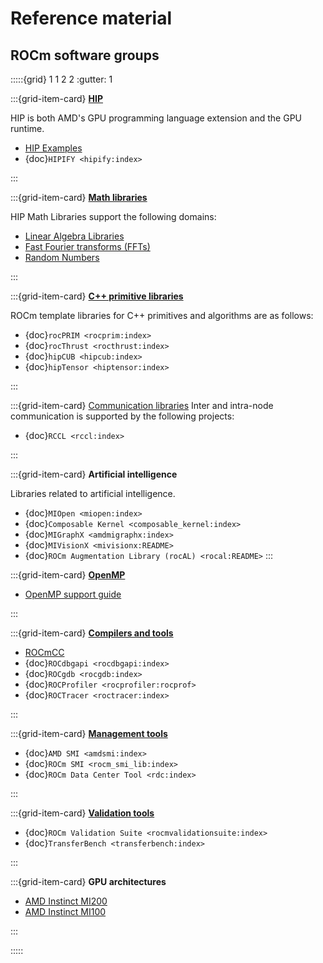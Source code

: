 # Reference material

## ROCm software groups

:::::{grid} 1 1 2 2
:gutter: 1

:::{grid-item-card}
**[HIP](./hip.md)**

HIP is both AMD's GPU programming language extension and the GPU runtime.

* [HIP Examples](https://github.com/amd/rocm-examples/tree/develop/HIP-Basic)
* {doc}`HIPIFY <hipify:index>`

:::

:::{grid-item-card}
**[Math libraries](./libraries/gpu-libraries/math.md)**

HIP Math Libraries support the following domains:

* [Linear Algebra Libraries](./libraries/gpu-libraries/math-linear-algebra.md)
* [Fast Fourier transforms (FFTs)](./libraries/gpu-libraries/math-fft.md)
* [Random Numbers](./libraries/gpu-libraries/rand.md)

:::

:::{grid-item-card}
**[C++ primitive libraries](./libraries/gpu-libraries/c++primitives.md)**

ROCm template libraries for C++ primitives and algorithms are as follows:

* {doc}`rocPRIM <rocprim:index>`
* {doc}`rocThrust <rocthrust:index>`
* {doc}`hipCUB <hipcub:index>`
* {doc}`hipTensor <hiptensor:index>`

:::

:::{grid-item-card} [Communication libraries](./libraries/gpu-libraries/communication.md)
Inter and intra-node communication is supported by the following projects:

* {doc}`RCCL <rccl:index>`

:::

:::{grid-item-card}
**Artificial intelligence**

Libraries related to artificial intelligence.

* {doc}`MIOpen <miopen:index>`
* {doc}`Composable Kernel <composable_kernel:index>`
* {doc}`MIGraphX <amdmigraphx:index>`
* {doc}`MIVisionX <mivisionx:README>`
* {doc}`ROCm Augmentation Library (rocAL) <rocal:README>`
:::

:::{grid-item-card}
**[OpenMP](./openmp/openmp.md)**

* [OpenMP support guide](./openmp/openmp.md)

:::

:::{grid-item-card}
**[Compilers and tools](./compilers-tools/index.md)**

* [ROCmCC](./rocmcc/rocmcc.md)
* {doc}`ROCdbgapi <rocdbgapi:index>`
* {doc}`ROCgdb <rocgdb:index>`
* {doc}`ROCProfiler <rocprofiler:rocprof>`
* {doc}`ROCTracer <roctracer:index>`

:::

:::{grid-item-card}
**[Management tools](./compilers-tools/management-tools.md)**

* {doc}`AMD SMI <amdsmi:index>`
* {doc}`ROCm SMI <rocm_smi_lib:index>`
* {doc}`ROCm Data Center Tool <rdc:index>`

:::

:::{grid-item-card}
**[Validation tools](./compilers-tools/validation-tools.md)**

* {doc}`ROCm Validation Suite <rocmvalidationsuite:index>`
* {doc}`TransferBench <transferbench:index>`

:::

:::{grid-item-card} **GPU architectures**

* [AMD Instinct MI200](../conceptual/gpu-arch/mi250.md)
* [AMD Instinct MI100](../conceptual/gpu-arch/mi100.md)

:::

:::::
